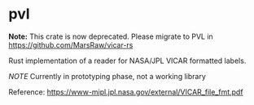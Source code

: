 # pvl
**Note:** This crate is now deprecated. Please migrate to PVL in https://github.com/MarsRaw/vicar-rs

Rust implementation of a reader for NASA/JPL VICAR formatted labels.

*NOTE* Currently in prototyping phase, not a working library


Reference: https://www-mipl.jpl.nasa.gov/external/VICAR_file_fmt.pdf